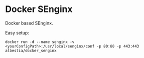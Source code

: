 # Docker SEnginx

Docker based SEnginx.

Easy setup:

	docker run -d --name senginx -v <yourConfigPath>:/usr/local/senginx/conf -p 80:80 -p 443:443 albestia/docker_senginx